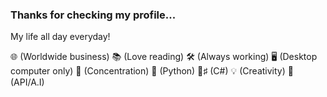 ### Thanks for checking my profile... 

My life all day everyday! 

🌐 (Worldwide business)
📚 (Love reading)
🛠️ (Always working)
🖥️ (Desktop computer only)
🧠 (Concentration)
🐍 (Python)
🌊♯ (C#)
💡 (Creativity)
🤖 (API/A.I)

<!--
**X2ThaHeart/X2ThaHeart** is a ✨ _special_ ✨ repository because its `README.md` (this file) appears on your GitHub profile.

Here are some ideas to get you started:

- 🔭 I’m currently working on ...
- 🌱 I’m currently learning ...
- 👯 I’m looking to collaborate on ...
- 🤔 I’m looking for help with ...
- 💬 Ask me about ...
- 📫 How to reach me: ...
- 😄 Pronouns: ...
- ⚡ Fun fact: ...
-->
